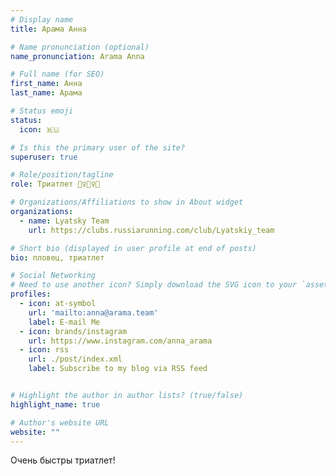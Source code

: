 ```yaml
---
# Display name
title: Арама Анна

# Name pronunciation (optional)
name_pronunciation: Arama Anna

# Full name (for SEO)
first_name: Анна
last_name: Арама

# Status emoji
status:
  icon: 🇷🇺

# Is this the primary user of the site?
superuser: true

# Role/position/tagline
role: Триатлет 🏊‍♀️🚴‍♀️🏃

# Organizations/Affiliations to show in About widget
organizations:
  - name: Lyatsky Team
    url: https://clubs.russiarunning.com/club/Lyatskiy_team

# Short bio (displayed in user profile at end of posts)
bio: пловец, триатлет

# Social Networking
# Need to use another icon? Simply download the SVG icon to your `assets/media/icons/` folder.
profiles:
  - icon: at-symbol
    url: 'mailto:anna@arama.team'
    label: E-mail Me
  - icon: brands/instagram
    url: https://www.instagram.com/anna_arama
  - icon: rss
    url: ./post/index.xml
    label: Subscribe to my blog via RSS feed


# Highlight the author in author lists? (true/false)
highlight_name: true

# Author's website URL
website: ""
---
```


Очень быстры триатлет!
